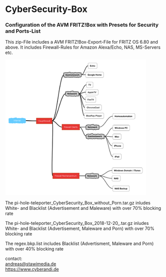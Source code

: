 # CyberSecurity-Box
<p>
<h3>Configuration of the AVM FRITZ!Box with Presets for Security and Ports-List</h3>
</p><p>
This zip-File includes a AVM FRITZ!Box-Export-File for FRITZ OS 6.80 and above.
It includes Firewall-Rules for Amazon 
Alexa/Echo, NAS, MS-Servers etc.
</p><p>
<img src="Schema.PNG" width="450px"></img>
</p><p>
The pi-hole-teleporter_CyberSecurity_Box_without_Porn.tar.gz inludes White- and Blacklist (Advertisement and Maleware)
with over 70% blocking rate
</p><p>
The pi-hole-teleporter_CyberSecurity_Box_2018-12-20_.tar.gz inludes White- and Blacklist (Advertisement, Maleware and Porn)
with over 70% blocking rate
</p><p>
The regex.bkp.list includes Blacklist (Advertisment, Maleware and Porn) with over 40% blocking rate 
<br>

contact: <br>
andreas@stawimedia.de<br>
https://www.cyberandi.de
</p>

